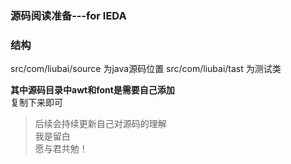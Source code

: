 ### 源码阅读准备---for IEDA
### 结构

src/com/liubai/source
为java源码位置
src/com/liubai/tast
为测试类

**其中源码目录中awt和font是需要自己添加** <br>
复制下来即可 

> 后续会持续更新自己对源码的理解 <br>
> 我是留白 <br>
> 愿与君共勉！<br>
